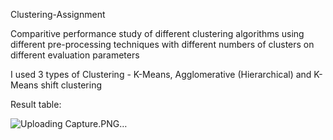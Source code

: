 <h> Clustering-Assignment </h>

Comparitive performance study of different clustering algorithms using different pre-processing techniques with different numbers of clusters on different evaluation parameters

I used 3 types of Clustering - K-Means, Agglomerative (Hierarchical) and K-Means shift clustering

Result table:

![Uploading Capture.PNG…]()
